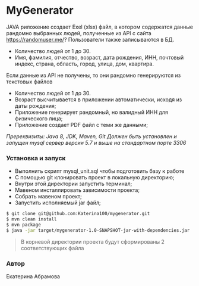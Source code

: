 # MyGenerator
JAVA риложение создает Exel (xlsx) файл, в котором содержатся данные рандомно выбранных людей, полученные из API с сайта https://randomuser.me/?
Пользователи также записываются в БД.

- Количество людей от 1 до 30.
- Имя, фамилия, отчество, возраст, дата рождения, ИНН, почтовый индекс, страна, область, город, улица, дом, квартира.

Если данные из API не получены, то они рандомно генерируются из текстовых файлов

- Количество людей от 1 до 30.
- Возраст высчитывается в приложении автоматически, исходя из даты рождения;
- Приложение генерирует рандомный, но валидный ИНН для физического лица;
- Приложение создает PDF файл с теми же данными;


*Пререквизиты: Java 8, JDK,  Maven, Git
Должен быть установлен и запущен mysql сервер версии 5.7 и выше на стандартном порте 3306*

### Установка и запуск
- Выполнить скрипт mysql_unit.sql чтобы подготовить базу к работе
- С помощью git клонировать проект в локальную директорию;
- Внутри этой директории запустить терминал;
- Мавеном инсталлировать зависимости проекта;
- Cобрать мавеном проект;
- Запустить исполняемый jar файл;

```sh
$ git clone git@github.com:Katerina100/mygenerator.git
$ mvn clean install
$ mvn package
$ java -jar target/mygenerator-1.0-SNAPSHOT-jar-with-dependencies.jar
```
> В корневой директории проекта будут сформированы 2 соответствующих файла

### Автор
Екатерина Абрамова